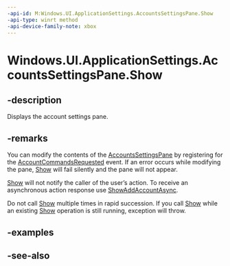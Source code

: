 ```yaml
---
-api-id: M:Windows.UI.ApplicationSettings.AccountsSettingsPane.Show
-api-type: winrt method
-api-device-family-note: xbox
---
```


<!-- Method syntax
public void Show()
-->

# Windows.UI.ApplicationSettings.AccountsSettingsPane.Show

## -description
Displays the account settings pane.

## -remarks
You can modify the contents of the [AccountsSettingsPane](accountssettingspane.md) by registering for the [AccountCommandsRequested](accountssettingspane_accountcommandsrequested.md) event. If an error occurs while modifying the pane, [Show](accountssettingspane_show_392493604.md) will fail silently and the pane will not appear. 

[Show](accountssettingspane_show_392493604.md) will not notify the caller of the user’s action. To receive an asynchronous action response use [ShowAddAccountAsync](accountssettingspane_showaddaccountasync_1845582900.md).

Do not call [Show](accountssettingspane_show_392493604.md) multiple times in rapid succession. If you call [Show](accountssettingspane_show_392493604.md) while an existing [Show](accountssettingspane_show_392493604.md) operation is still running, exception will throw.

## -examples

## -see-also
